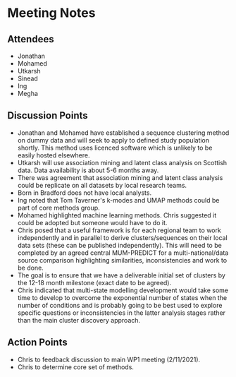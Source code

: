 # Meeting Notes

## Attendees

- Jonathan
- Mohamed
- Utkarsh
- Sinead
- Ing 
- Megha

## Discussion Points

- Jonathan and Mohamed have established a sequence clustering method on dummy data and will seek to apply to defined study population shortly. 
  This method uses licenced software which is unlikely to be easily hosted elsewhere.
- Utkarsh will use association mining and latent class analysis on Scottish data. Data availability is about 5-6 months away.
- There was agreement that association mining and latent class analysis could be replicate on all datasets by local research teams.
- Born in Bradford does not have local analysts.
- Ing noted that Tom Taverner's k-modes and UMAP methods could be part of core methods group.
- Mohamed highlighted machine learning methods. Chris suggested it could be adopted but someone would have to do it.
- Chris posed that a useful framework is for each regional team to work independently and in parallel to derive clusters/sequences on their local data sets (these can be published independently).
  This will need to be completed by an agreed central MUM-PREDICT for a multi-national/data source comparison highlighting similarities, inconsistencies and work to be done.
- The goal is to ensure that we have a deliverable initial set of clusters by the 12-18 month milestone (exact date to be agreed).
- Chris indicated that multi-state modelling development would take some time to develop to overcome the exponential number of states when the number of conditions and is probably going to be best used to explore specific questions or inconsistencies in the latter analysis stages rather than the main cluster discovery approach. 

## Action Points

- Chris to feedback discussion to main WP1 meeting (2/11/2021).
- Chris to determine core set of methods.    

